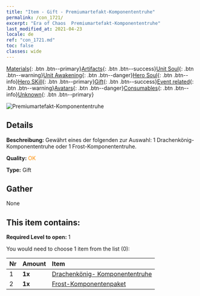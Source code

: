```yaml
---
title: "Item - Gift - Premiumartefakt-​Komponententruhe"
permalink: /con_1721/
excerpt: "Era of Chaos  Premiumartefakt-​Komponententruhe"
last_modified_at: 2021-04-23
locale: de
ref: "con_1721.md"
toc: false
classes: wide
---
```

 [Materials](/ItemsDE/){: .btn .btn--primary}[Artifacts](/ItemsDE/Artifacts/){: .btn .btn--success}[Unit Soul](/ItemsDE/UnitSoul/){: .btn .btn--warning}[Unit Awakening](/ItemsDE/UnitAwakening/){: .btn .btn--danger}[Hero Soul](/ItemsDE/HeroSoul/){: .btn .btn--info}[Hero SKill](/ItemsDE/HeroSkill/){: .btn .btn--primary}[Gift](/ItemsDE/Gift/){: .btn .btn--success}[Event related](/ItemsDE/Events/){: .btn .btn--warning}[Avatars](/ItemsDE/Avatars/){: .btn .btn--danger}[Consumables](/ItemsDE/Consumables/){: .btn .btn--info}[Unknown](/ItemsDE/Unknown/){: .btn .btn--primary}

 ![Premiumartefakt-​Komponententruhe](/images/t/i_906054.png)

## Details
 **Beschreibung:** Gewährt eines der folgenden zur Auswahl: 1 Drachenkönig-Komponententruhe oder 1 Frost-Komponententruhe.

 **Quality:** <span style="color: #FF8C00">OK</span>

 **Type:** Gift

## Gather

  None

## This item contains:

 **Required Level to open:** 1

 You would need to choose 1 item from the list (0):

  | Nr | Amount |     Item    |
  |:---|:-------|:------------|
  | 1 |  **1x** | [Drachenkönig- Komponententruhe](/ItemsDE/con_1348/) |  | 
  | 2 |  **1x** | [Frost-Komponentenpaket](/ItemsDE/con_1352/) |  | 
